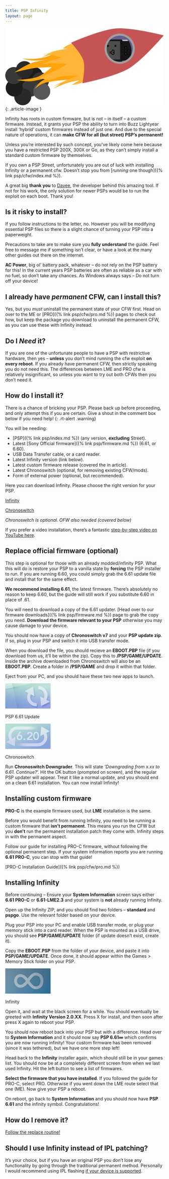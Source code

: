 ```yaml
---
title: PSP Infinity
layout: page
---
```


![](/assets/img/rocket-psp.png)
{: .article-image }

Infinity has roots in custom firmware, but is not – in itself – a custom firmware. Instead, it grants your PSP the ability to turn into Buzz Lightyear install ‘hybrid’ custom firmwares instead of just one. And due to the special nature of operations, it can **make CFW for all (but street) PSP’s permanent!**

Unless you’re interested by such concept, you’ve likely come here because you have a restricted PSP 200X, 300X or Go, as they can’t simply install a standard custom firmware by themselves.

If you own a PSP Street, unfortunately you are out of luck with installing Infinity or a permanent cfw. Doesn’t stop you from [_running_ one though]({% link psp/cfw/index.md %}).

A great big **thank you** to [Davee](https://lolhax.org/), the developer behind this amazing tool. If not for his work, the only solution for newer PSPs would be to run the exploit on each boot. Thank you!

## Is it risky to install?

If you follow instructions to the letter, no. However you will be modifying essential PSP files so there is a slight chance of turning your PSP into a paperweight.

Precautions to take are to make sure you **fully understand** the guide. Feel free to message me if something isn’t clear, or have a look at the many other guides out there on the internet.

**AC Power**, big ol’ battery pack, whatever – do not rely on the PSP battery for this! In the current years PSP batteries are often as reliable as a car with no fuel, so don’t take any chances. As Windows always says – Do not turn off your device!

## I already have _permanent_ CFW, can I install this?

Yes, but you _must_ uninstall the permanent state of your CFW first. Head on over to the ME or [PRO]({% link psp/cfw/pro.md %}) pages to check out how, but keep the package you download to uninstall the permanent CFW, as you can use these with Infinity instead.

## Do I _Need_ it?

If you are one of the unfortunate people to have a PSP with restrictive hardware, then yes – **unless** you don’t mind running the cfw exploit **on every reboot**. If you already have permanent CFW, then strictly speaking you do not need this. The differences between LME and PRO cfw is relatively insignificant, so unless you want to try out both CFWs then you don’t need it.

## How do I install it?

There is a chance of bricking your PSP. Please back up before proceeding, and only attempt this if you are certain. Give a shout in the comment box below if you need help!
{: .rt-alert .warning}

You will be needing:

*   [PSP]({% link psp/index.md %}) (any version, **excluding** Street).
*   Latest [Sony Official firmware]({% link psp/firmware.md %}) (6.61, or 6.60).
*   USB Data Transfer cable, or a card reader.
*   Latest Infinity version (link below).
*   Latest custom firmware release (covered the in article).
*   Latest Chronoswitch (optional, for removing existing CFW/mods).
*   Form of external power (optional, but recommended).

Here you can download Infinity. Please choose the right version for your PSP.

<div class="text-center">
	<p class="rt-button"><a href="https://infinity.lolhax.org/">Infinity</a></p>
	<p class="rt-button"><a href="https://github.com/DaveeFTW/Chronoswitch/releases">Chronoswitch</a></p>
</div>

_Chronoswitch is optional. OFW also needed (covered below)_

If you prefer a video installation, there’s a fantastic [step-by-step video on YouTube here](https://youtu.be/HsfSaDsswUo).

## Replace official firmware (optional)

This step is optional for those with an already modded/infinity PSP. What this will do is restore your PSP to a vanilla state by **forcing** the PSP installer to run. If you are running 6.60, you could simply grab the 6.61 update file and install that for the same effect.

**We recommend installing 6.61**, the latest firmware. There’s absolutely no reason to keep 6.60, but the guide will still work if you substitute 6.60 in place of .61.

You will need to download a copy of the 6.61 updater. [Head over to our firmware downloads]({% link psp/firmware.md %}) page to grab the copy you need. **Download the firmware relevant to your PSP** otherwise you may cause damage to your device.

You should now have a copy of **Chronoswitch v7** and your **PSP update zip**. If so, plug in your PSP and switch it into USB transfer mode.

When you download the file, you should recieve an **EBOOT.PBP** file (if you download from us, it’ll be within the zip). Copy this to **/PSP/GAME/UPDATE**. Inside the archive downloaded from Chronoswitch will also be an **EBOOT.PBP**. Create a folder in **/PSP/GAME** and drop it within that folder.

Eject from your PC, and you should have these two new apps to launch.

![](/assets/img/ICON0.png)

PSP 6.61 Update

![](/assets/img/ICON1.png)

Chronoswitch

Run **Chronoswitch Downgrader**. This will state _‘Downgrading from x.xx to 6.61. Continue?_‘. Hit the OK button (prompted on screen), and the regular PSP updater will appear. Treat it like a normal update, and you should end on a clean 6.61 installation. You can now install Infinity!

## Installing custom firmware

**PRO-C** is the example firmware used, but **LME** installation is the same.

Before you would benefit from running Infinity, you need to be running a custom firmware that **isn’t permanent**. This means you run the CFW but you **don’t** run the permanent installation patch they come with. Infinity steps in with the permanent aspect.

Follow our guide for installing PRO-C firmware, without following the optional permanent step. If your system information reports you are running **6.61 PRO-C**, you can stop with that guide!

[PRO-C Installation Guide]({% link psp/cfw/pro.md %})

## Installing Infinity

Before continuing – Ensure your **System Information** screen says either **6.61 PRO-C** or **6.61-LME2.3** and your system is **not** already running Infinity.

Open up the Infinity ZIP, and you should find two folders – **standard** and **pspgo**. Use the relevant folder based on your device.

Plug your PSP into your PC and enable USB transfer mode, or plug your memory stick into a card reader. When the PSP is mounted as a USB drive, you should see **PSP/GAME/UPDATE** folder (if update doesn’t exist, create it).

Copy the **EBOOT.PSP** from the folder of your device, and paste it into **PSP/GAME/UPDATE**. Once done, it should appear within the Games > Memory Stick folder on your PSP.

![](/assets/img/ICON0-1.png)

Infinity

Open it, and wait at the black screen for a while. You should eventually be greeted with **Infinity Version 2.0.XX**. Press X for install, and then soon after press X again to reboot your PSP.

You should now reboot back into your PSP but with a difference. Head over to **System Information** and it should now say **PSP 6.61∞** which confirms you are now running infinity! Your custom firmware has been removed (since it was tethered), but we have one more step left!

Head back to the **Infinity** installer again, which should still be in your games list. You should now be at a completely different screen from when we last used Infinity. Hit the left button to see a list of firmwares.

**Select the firmware that you have installed**. If you followed the guide for PRO-C, select PRO. Otherwise if you went down the LME route select that one (ME). Now give your PSP a reboot.

On reboot, go back to **System Information** and you should now have **PSP 6.61 <hack>** and the infinity symbol. Congratulations!

## How do I remove it?

[Follow the replace routine!](#chronoswitch)

## Should I use Infinity instead of IPL patching?

It’s your choice, but if you have an original PSP you don’t lose any functionality by going through the traditional permanent method. Personally I would recommend using IPL flashing [if your device is supported](https://revive.today/psp/wizard/).
